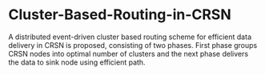 # Cluster-Based-Routing-in-CRSN
A distributed event-driven cluster based routing scheme for efficient data delivery in CRSN is proposed, consisting of two phases.  First phase groups CRSN nodes into optimal number of clusters and the next phase delivers the data to sink node using efficient path.
